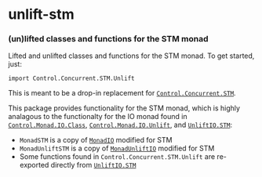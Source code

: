 # unlift-stm

### (un)lifted classes and functions for the STM monad

Lifted and unlifted classes and functions for the STM monad. To get
started, just:

```
import Control.Concurrent.STM.Unlift
```

This is meant to be a drop-in replacement for [`Control.Concurrent.STM`][STM].

This package provides functionality for the STM monad, which is highly
analagous to the functionalty for the IO monad found in
[`Control.Monad.IO.Class`][MonadIO], [`Control.Monad.IO.Unlift`][MonadUnliftIO],
and [`UnliftIO.STM`][UnliftIO-STM]:

- `MonadSTM` is a copy of [`MonadIO`][MonadIO] modified for STM
- `MonadUnliftSTM` is a copy of [`MonadUnliftIO`][MonadUnliftIO] modified for
  STM
- Some functions found in `Control.Concurrent.STM.Unlift` are re-exported
  directly from [`UnliftIO.STM`][UnliftIO-STM]

[STM]: https://hackage.haskell.org/package/stm/docs/Control-Concurrent-STM.html
[MonadIO]: https://hackage.haskell.org/package/base/docs/Control-Monad-IO-Class.html#t:MonadIO
[MonadUnliftIO]: https://hackage.haskell.org/package/unliftio-core/docs/Control-Monad-IO-Unlift.html#t:MonadUnliftIO
[UnliftIO-STM]: https://hackage.haskell.org/package/unliftio/docs/UnliftIO-STM.html
